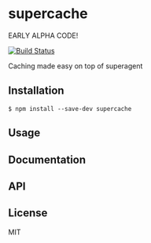 # supercache

EARLY ALPHA CODE!

[![Build Status](https://secure.travis-ci.org/stephanebachelier/supercache.png?branch=master)](http://travis-ci.org/stephanebachelier/supercache)

Caching made easy on top of superagent

## Installation

```
$ npm install --save-dev supercache
```

## Usage

## Documentation

## API

## License

MIT
